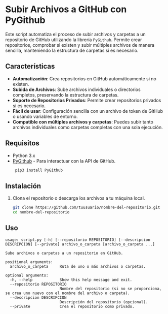 # Subir Archivos a GitHub con PyGithub

Este script automatiza el proceso de subir archivos y carpetas a un repositorio de GitHub utilizando la librería `PyGithub`. Permite crear repositorios, comprobar si existen y subir múltiples archivos de manera sencilla, manteniendo la estructura de carpetas si es necesario.

## Características

- **Automatización**: Crea repositorios en GitHub automáticamente si no existen.
- **Subida de Archivos**: Sube archivos individuales o directorios completos, preservando la estructura de carpetas.
- **Soporte de Repositorios Privados**: Permite crear repositorios privados si es necesario.
- **Fácil de usar**: Configuración sencilla con un archivo de token de GitHub o usando variables de entorno.
- **Compatible con múltiples archivos y carpetas**: Puedes subir tanto archivos individuales como carpetas completas con una sola ejecución.

## Requisitos

- Python 3.x
- [PyGithub](https://pypi.org/project/PyGithub/) - Para interactuar con la API de GitHub.
  ```bash
   pip3 install PyGithub

## Instalación

1. Clona el repositorio o descarga los archivos a tu máquina local.

   ```bash
   git clone https://github.com/tuusuario/nombre-del-repositorio.git
   cd nombre-del-repositorio

## Uso

```
usage: script.py [-h] [--repositorio REPOSITORIO] [--descripcion DESCRIPCION] [--private] archivo_o_carpeta [archivo_o_carpeta ...]
  
Sube archivos o carpetas a un repositorio en GitHub.

positional arguments:
  archivo_o_carpeta     Ruta de uno o más archivos o carpetas.

optional arguments:
  -h, --help            Show this help message and exit.
  --repositorio REPOSITORIO
                        Nombre del repositorio (si no se proporciona, se crea uno nuevo con el nombre del archivo o carpeta).
  --descripcion DESCRIPCION
                        Descripción del repositorio (opcional).
  --private             Crea el repositorio como privado.


